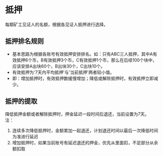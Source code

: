 # 抵押

每期矿工见证人的名额，根据各见证人抵押进行选择。

## 抵押排名规则

- 基本思路为根据各账号有效抵押安排排名。如：只有ABC三人抵押，其中A有效抵押6个币，B有效抵押3个币，C有效抵押1个币，那么在后续100个块中，应该安排A出块60个，B出块30个，C出块10个。
- 有效抵押为'7天内平均抵押'与'当前抵押'两者较小值。
- 即：增加抵押时，有效抵押数缓慢增加；降低或解除抵押时，有效抵押立即减少。

## 抵押的提取
降低抵押金额或者解除抵押时，押金延迟一段时间后退还，当前设置为7天。  
注：
1. 连续多次降低抵押时，金额累加一起退还，计划退还时间以最后一次降低时间为准进行延迟
2. 增加抵押时，如果当前账号有延迟退还的押金，优先从里面扣，不足部分从余额扣取

